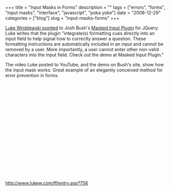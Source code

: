 +++
title = "Input Masks in Forms"
description = ""
tags = ["errors", "forms", "input masks", "interface", "javascript", "poka yoke"]
date = "2008-12-29"
categories = ["blog"]
slug = "input-masks-forms"
+++



<p><a href="http://www.lukew.com/ff/entry.asp?756">Luke Wroblewski pointed</a> to Josh Bush's <a href="http://digitalbush.com/projects/masked-input-plugin/">Masked Input Plugin</a> for JQuery. Luke writes that the plugin "integrate(s) formatting cues directly into an input field to help signal how to correctly answer a question. These formatting instructions are automatically included in an input and cannot be removed by a user. More importantly, a user cannot enter other non-valid characters into the input field. Check out the demo at Masked Input Plugin."</p>
<p>The video Luke posted to YouTube, and the demo on Bush's site, show how the input mask works. Great example of an elegantly conceived method for error prevention in forms.</p>
<div class="video">
<object width="480" height="295"><param name="movie" value="http://www.youtube.com/v/BMaTiGKykl8&amp;hl=en&amp;fs=1"></param><param name="allowFullScreen" value="true"></param><param name="allowscriptaccess" value="always"></param><embed src="http://www.youtube.com/v/BMaTiGKykl8&amp;hl=en&amp;fs=1" type="application/x-shockwave-flash" allowscriptaccess="always" allowfullscreen="true" width="480" height="295"></embed></object></div>
    
  <a href="http://www.lukew.com/ff/entry.asp?756">http://www.lukew.com/ff/entry.asp?756</a>
